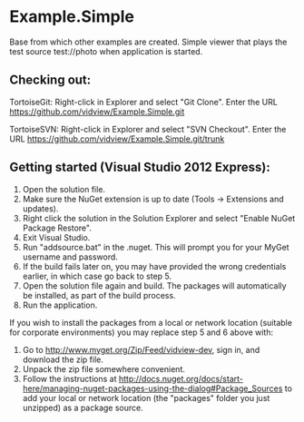 Example.Simple
==============

Base from which other examples are created. Simple viewer that plays the test source test://photo when application is started.

Checking out:
-------------
TortoiseGit:
Right-click in Explorer and select "Git Clone". Enter the URL https://github.com/vidview/Example.Simple.git

TortoiseSVN:
Right-click in Explorer and select "SVN Checkout". Enter the URL https://github.com/vidview/Example.Simple.git/trunk

Getting started (Visual Studio 2012 Express):
-------------------------------------
1. Open the solution file.
2. Make sure the NuGet extension is up to date (Tools -> Extensions and updates).
3. Right click the solution in the Solution Explorer and select "Enable NuGet Package Restore".
4. Exit Visual Studio.
5. Run "addsource.bat" in the .nuget. This will prompt you for your MyGet username and password.
6. If the build fails later on, you may have provided the wrong credentials earlier, in which case go back to step 5.
7. Open the solution file again and build. The packages will automatically be installed, as part of the build process.
8. Run the application.

If you wish to install the packages from a local or network location (suitable for corporate environments) you may replace step 5 and 6 above with:

1. Go to http://www.myget.org/Zip/Feed/vidview-dev, sign in, and download the zip file.
2. Unpack the zip file somewhere convenient.
3. Follow the instructions at http://docs.nuget.org/docs/start-here/managing-nuget-packages-using-the-dialog#Package_Sources to add your local or network location (the "packages" folder you just unzipped) as a package source.

